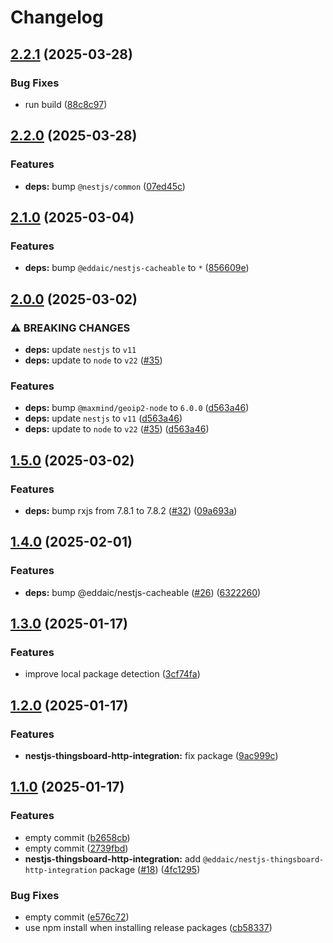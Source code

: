 # Changelog

## [2.2.1](https://github.com/emackie-eddaic/nestjs-services/compare/nestjs-thingsboard-http-integration-v2.2.0...nestjs-thingsboard-http-integration-v2.2.1) (2025-03-28)


### Bug Fixes

* run build ([88c8c97](https://github.com/emackie-eddaic/nestjs-services/commit/88c8c97cff5deec54acd0151696cec02df8aa94c))

## [2.2.0](https://github.com/emackie-eddaic/nestjs-services/compare/nestjs-thingsboard-http-integration-v2.1.0...nestjs-thingsboard-http-integration-v2.2.0) (2025-03-28)


### Features

* **deps:** bump `@nestjs/common` ([07ed45c](https://github.com/emackie-eddaic/nestjs-services/commit/07ed45c046d770f892e24ec99d85ba53b802b3b3))

## [2.1.0](https://github.com/emackie-eddaic/nestjs-services/compare/nestjs-thingsboard-http-integration-v2.0.0...nestjs-thingsboard-http-integration-v2.1.0) (2025-03-04)


### Features

* **deps:** bump `@eddaic/nestjs-cacheable` to `*` ([856609e](https://github.com/emackie-eddaic/nestjs-services/commit/856609e91752804bcfaa5593d8bcc62873042c40))

## [2.0.0](https://github.com/emackie-eddaic/nestjs-services/compare/nestjs-thingsboard-http-integration-v1.5.0...nestjs-thingsboard-http-integration-v2.0.0) (2025-03-02)


### ⚠ BREAKING CHANGES

* **deps:** update `nestjs` to `v11`
* **deps:** update to `node` to `v22` ([#35](https://github.com/emackie-eddaic/nestjs-services/issues/35))

### Features

* **deps:** bump `@maxmind/geoip2-node` to `6.0.0` ([d563a46](https://github.com/emackie-eddaic/nestjs-services/commit/d563a460dd993a612572a8eb585619a1ff8f95d0))
* **deps:** update `nestjs` to `v11` ([d563a46](https://github.com/emackie-eddaic/nestjs-services/commit/d563a460dd993a612572a8eb585619a1ff8f95d0))
* **deps:** update to `node` to `v22` ([#35](https://github.com/emackie-eddaic/nestjs-services/issues/35)) ([d563a46](https://github.com/emackie-eddaic/nestjs-services/commit/d563a460dd993a612572a8eb585619a1ff8f95d0))

## [1.5.0](https://github.com/emackie-eddaic/nestjs-services/compare/nestjs-thingsboard-http-integration-v1.4.0...nestjs-thingsboard-http-integration-v1.5.0) (2025-03-02)


### Features

* **deps:** bump rxjs from 7.8.1 to 7.8.2 ([#32](https://github.com/emackie-eddaic/nestjs-services/issues/32)) ([09a693a](https://github.com/emackie-eddaic/nestjs-services/commit/09a693a475dfc7e9e78785c21753fa6fc49aea95))

## [1.4.0](https://github.com/emackie-eddaic/nestjs-services/compare/nestjs-thingsboard-http-integration-v1.3.0...nestjs-thingsboard-http-integration-v1.4.0) (2025-02-01)


### Features

* **deps:** bump @eddaic/nestjs-cacheable ([#26](https://github.com/emackie-eddaic/nestjs-services/issues/26)) ([6322260](https://github.com/emackie-eddaic/nestjs-services/commit/63222604f83f0ee575e8346c33caa52044ac290f))

## [1.3.0](https://github.com/emackie-eddaic/nestjs-services/compare/nestjs-thingsboard-http-integration-v1.2.0...nestjs-thingsboard-http-integration-v1.3.0) (2025-01-17)


### Features

* improve local package detection ([3cf74fa](https://github.com/emackie-eddaic/nestjs-services/commit/3cf74faa763082c01a7e711dff0d7b3e499f97c1))

## [1.2.0](https://github.com/emackie-eddaic/nestjs-services/compare/nestjs-thingsboard-http-integration-v1.1.0...nestjs-thingsboard-http-integration-v1.2.0) (2025-01-17)


### Features

* **nestjs-thingsboard-http-integration:** fix package ([9ac999c](https://github.com/emackie-eddaic/nestjs-services/commit/9ac999c099aabe48262e4b5cbeaa4cc01a2d8385))

## [1.1.0](https://github.com/emackie-eddaic/nestjs-services/compare/nestjs-thingsboard-http-integration-v1.0.0...nestjs-thingsboard-http-integration-v1.1.0) (2025-01-17)


### Features

* empty commit ([b2658cb](https://github.com/emackie-eddaic/nestjs-services/commit/b2658cb3941a869348c8b4fe2ea993e88cc8173f))
* empty commit ([2739fbd](https://github.com/emackie-eddaic/nestjs-services/commit/2739fbde3746c990387abd957f60a71de9555073))
* **nestjs-thingsboard-http-integration:** add `@eddaic/nestjs-thingsboard-http-integration` package ([#18](https://github.com/emackie-eddaic/nestjs-services/issues/18)) ([4fc1295](https://github.com/emackie-eddaic/nestjs-services/commit/4fc1295177003f9fc7815a3b0171a6791397b499))


### Bug Fixes

* empty commit ([e576c72](https://github.com/emackie-eddaic/nestjs-services/commit/e576c72d5482863367414eb941b76ab4e9019dff))
* use npm install when installing release packages ([cb58337](https://github.com/emackie-eddaic/nestjs-services/commit/cb583372da5e92753761244381ed8ccd0979c2ef))
